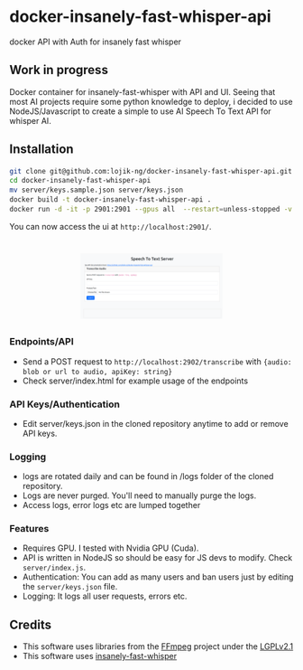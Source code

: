 # docker-insanely-fast-whisper-api

docker API with Auth for insanely fast whisper

## Work in progress

Docker container for insanely-fast-whisper with API and UI.
Seeing that most AI projects require some python knowledge to deploy, i decided to use NodeJS/Javascript to create a simple to use AI Speech To Text API for whisper AI.

## Installation

```sh
git clone git@github.com:lojik-ng/docker-insanely-fast-whisper-api.git
cd docker-insanely-fast-whisper-api
mv server/keys.sample.json server/keys.json
docker build -t docker-insanely-fast-whisper-api .
docker run -d -it -p 2901:2901 --gpus all  --restart=unless-stopped -v .:/shared --name docker-insanely-fast-whisper-api docker-insanely-fast-whisper-api
```

You can now access the ui at `http://localhost:2901/`.

<h1 align="center">    
  <img src="screenshot.png" width="50%"></a>  
</h1>

### Endpoints/API

- Send a POST request to `http://localhost:2902/transcribe` with `{audio: blob or url to audio, apiKey: string}`
- Check server/index.html for example usage of the endpoints

### API Keys/Authentication

- Edit server/keys.json in the cloned repository anytime to add or remove API keys.

### Logging

- logs are rotated daily and can be found in /logs folder of the cloned repository.
- Logs are never purged. You'll need to manually purge the logs.
- Access logs, error logs etc are lumped together

### Features

- Requires GPU. I tested with Nvidia GPU (Cuda).
- API is written in NodeJS so should be easy for JS devs to modify. Check `server/index.js`.
- Authentication: You can add as many users and ban users just by editing the `server/keys.json` file.
- Logging: It logs all user requests, errors etc.

## Credits

- This software uses libraries from the [FFmpeg](http://ffmpeg.org) project under the [LGPLv2.1](http://www.gnu.org/licenses/old-licenses/lgpl-2.1.html)
- This software uses [insanely-fast-whisper](https://github.com/Vaibhavs10/insanely-fast-whisper)
